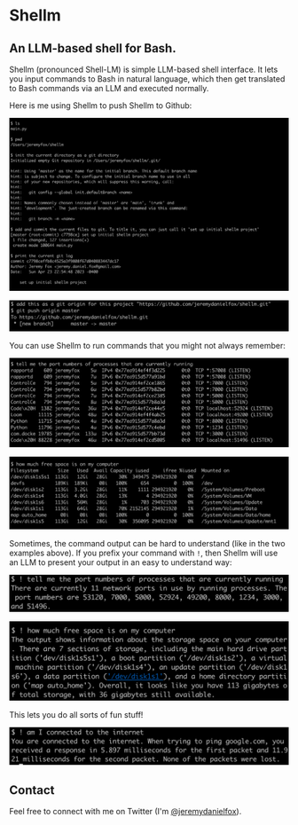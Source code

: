 # Shellm
## An LLM-based shell for Bash.

Shellm (pronounced Shell-LM) is simple LLM-based shell interface. It lets you input commands to Bash in natural language, which then get translated to Bash commands via an LLM and executed normally.

Here is me using Shellm to push Shellm to Github:

![initialize git repo](images/screenshot_2023-04-23_at_10.59.43_pm.png)

![Initialize git repo part 2](images/screenshot_2023-04-23_at_11.00.21_pm.png)

You can use Shellm to run commands that you might not always remember:

![Port numbers of processes](images/screenshot_2023-04-23_at_11.57.27_pm.png)

![How much free space is on computer](images/screenshot_2023_04_24_at_12_03_00_am.png)

Sometimes, the command output can be hard to understand (like in the two examples above). If you prefix your command with `!`, then Shellm will use an LLM to present your output in an easy to understand way:

![Port numbers of processes english](images/screenshot_2023-04-23_at_8.31.17_pm.png)

![How much free space is on computer english](images/screenshot_2023-04-23_at_8.31.30_pm.png)

This lets you do all sorts of fun stuff!

![Am I connected to the internet](images/screenshot_2023-04-23_at_11.58.57_pm.png)

## Contact
Feel free to connect with me on Twitter (I'm [@jeremydanielfox](https://twitter.com/jeremydanielfox)).